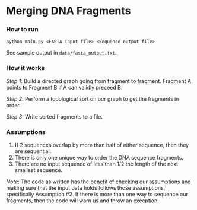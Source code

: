# Merging DNA Fragments

### How to run
```
python main.py <FASTA input file> <Sequence output file>
```
See sample output in `data/fasta_output.txt`.

### How it works
*Step 1*: Build a directed graph going from fragment to fragment. Fragment A points to Fragment B if A can validly preceed B.

*Step 2*: Perform a topological sort on our graph to get the fragments in order.

*Step 3*: Write sorted fragments to a file.

### Assumptions
1. If 2 sequences overlap by more than half of either sequence, then they are sequential.
2. There is only one unique way to order the DNA sequence fragments.
3. There are no input sequence of less than 1/2 the length of the next smallest sequence.

*Note*: The code as written has the benefit of checking our assumptions and making sure that the input data holds follows those assumptions, specifically Assumption #2. If there is more than one way to sequence our fragments, then the code will warn us and throw an exception.
